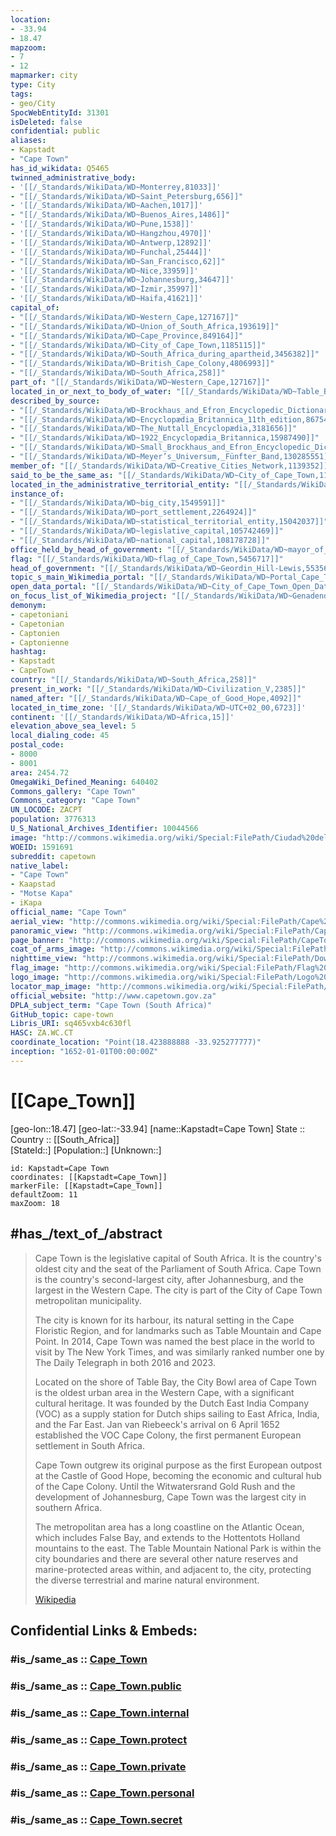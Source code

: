 ```yaml
---
location:
- -33.94
- 18.47
mapzoom:
- 7
- 12
mapmarker: city
type: City
tags:
- geo/City
SpocWebEntityId: 31301
isDeleted: false
confidential: public
aliases:
- Kapstadt
- "Cape Town"
has_id_wikidata: Q5465
twinned_administrative_body:
- '[[/_Standards/WikiData/WD~Monterrey,81033]]'
- "[[/_Standards/WikiData/WD~Saint_Petersburg,656]]"
- '[[/_Standards/WikiData/WD~Aachen,1017]]'
- "[[/_Standards/WikiData/WD~Buenos_Aires,1486]]"
- '[[/_Standards/WikiData/WD~Pune,1538]]'
- '[[/_Standards/WikiData/WD~Hangzhou,4970]]'
- '[[/_Standards/WikiData/WD~Antwerp,12892]]'
- '[[/_Standards/WikiData/WD~Funchal,25444]]'
- "[[/_Standards/WikiData/WD~San_Francisco,62]]"
- '[[/_Standards/WikiData/WD~Nice,33959]]'
- '[[/_Standards/WikiData/WD~Johannesburg,34647]]'
- '[[/_Standards/WikiData/WD~İzmir,35997]]'
- '[[/_Standards/WikiData/WD~Haifa,41621]]'
capital_of:
- "[[/_Standards/WikiData/WD~Western_Cape,127167]]"
- "[[/_Standards/WikiData/WD~Union_of_South_Africa,193619]]"
- "[[/_Standards/WikiData/WD~Cape_Province,849164]]"
- "[[/_Standards/WikiData/WD~City_of_Cape_Town,1185115]]"
- "[[/_Standards/WikiData/WD~South_Africa_during_apartheid,3456382]]"
- "[[/_Standards/WikiData/WD~British_Cape_Colony,4806993]]"
- "[[/_Standards/WikiData/WD~South_Africa,258]]"
part_of: "[[/_Standards/WikiData/WD~Western_Cape,127167]]"
located_in_or_next_to_body_of_water: "[[/_Standards/WikiData/WD~Table_Bay,531909]]"
described_by_source:
- "[[/_Standards/WikiData/WD~Brockhaus_and_Efron_Encyclopedic_Dictionary,602358]]"
- "[[/_Standards/WikiData/WD~Encyclopædia_Britannica_11th_edition,867541]]"
- "[[/_Standards/WikiData/WD~The_Nuttall_Encyclopædia,3181656]]"
- "[[/_Standards/WikiData/WD~1922_Encyclopædia_Britannica,15987490]]"
- "[[/_Standards/WikiData/WD~Small_Brockhaus_and_Efron_Encyclopedic_Dictionary,19180675]]"
- "[[/_Standards/WikiData/WD~Meyer’s_Universum,_Fünfter_Band,130285551]]"
member_of: "[[/_Standards/WikiData/WD~Creative_Cities_Network,1139352]]"
said_to_be_the_same_as: "[[/_Standards/WikiData/WD~City_of_Cape_Town,1185115]]"
located_in_the_administrative_territorial_entity: "[[/_Standards/WikiData/WD~City_of_Cape_Town,1185115]]"
instance_of:
- "[[/_Standards/WikiData/WD~big_city,1549591]]"
- "[[/_Standards/WikiData/WD~port_settlement,2264924]]"
- "[[/_Standards/WikiData/WD~statistical_territorial_entity,15042037]]"
- "[[/_Standards/WikiData/WD~legislative_capital,105742469]]"
- "[[/_Standards/WikiData/WD~national_capital,108178728]]"
office_held_by_head_of_government: "[[/_Standards/WikiData/WD~mayor_of_Cape_Town,3278456]]"
flag: "[[/_Standards/WikiData/WD~flag_of_Cape_Town,5456717]]"
head_of_government: "[[/_Standards/WikiData/WD~Geordin_Hill-Lewis,5535621]]"
topic_s_main_Wikimedia_portal: "[[/_Standards/WikiData/WD~Portal_Cape_Town,18758741]]"
open_data_portal: "[[/_Standards/WikiData/WD~City_of_Cape_Town_Open_Data_Portal,97143576]]"
on_focus_list_of_Wikimedia_project: "[[/_Standards/WikiData/WD~Genadendal_Music_Archive,128903909]]"
demonym:
- capetoniani
- Capetonian
- Captonien
- Captonienne
hashtag:
- Kapstadt
- CapeTown
country: "[[/_Standards/WikiData/WD~South_Africa,258]]"
present_in_work: "[[/_Standards/WikiData/WD~Civilization_V,2385]]"
named_after: "[[/_Standards/WikiData/WD~Cape_of_Good_Hope,4092]]"
located_in_time_zone: '[[/_Standards/WikiData/WD~UTC+02_00,6723]]'
continent: '[[/_Standards/WikiData/WD~Africa,15]]'
elevation_above_sea_level: 5
local_dialing_code: 45
postal_code:
- 8000
- 8001
area: 2454.72
OmegaWiki_Defined_Meaning: 640402
Commons_gallery: "Cape Town"
Commons_category: "Cape Town"
UN_LOCODE: ZACPT
population: 3776313
U_S_National_Archives_Identifier: 10044566
image: "http://commons.wikimedia.org/wiki/Special:FilePath/Ciudad%20del%20Cabo%20desde%20Cabeza%20de%20Le%C3%B3n%2C%20Sud%C3%A1frica%2C%202018-07-22%2C%20DD%2034.jpg"
WOEID: 1591691
subreddit: capetown
native_label:
- "Cape Town"
- Kaapstad
- "Motse Kapa"
- iKapa
official_name: "Cape Town"
aerial_view: "http://commons.wikimedia.org/wiki/Special:FilePath/Cape%20Town%20-%20Planet%20Imagery.jpg"
panoramic_view: "http://commons.wikimedia.org/wiki/Special:FilePath/Cape%20Town%20CBD%20TblMnt.jpg"
page_banner: "http://commons.wikimedia.org/wiki/Special:FilePath/CapeTownPanoramaFromTableMountain%20banner.jpg"
coat_of_arms_image: "http://commons.wikimedia.org/wiki/Special:FilePath/Coat%20of%20arms%20of%20Cape%20Town%2C%20South%20Africa.png"
nighttime_view: "http://commons.wikimedia.org/wiki/Special:FilePath/Downtown%20Cape%20Town%20at%20night%20from%20roof%20of%20Strand%20South%20hotel.jpg"
flag_image: "http://commons.wikimedia.org/wiki/Special:FilePath/Flag%20of%20Cape%20Town%2C%20South%20Africa.svg"
logo_image: "http://commons.wikimedia.org/wiki/Special:FilePath/Logo%20of%20Cape%20Town%2C%20South%20Africa.svg"
locator_map_image: "http://commons.wikimedia.org/wiki/Special:FilePath/South%20Africa%20Districts%20showing%20Cape%20Town.png"
official_website: "http://www.capetown.gov.za"
DPLA_subject_term: "Cape Town (South Africa)"
GitHub_topic: cape-town
Libris_URI: sq465vxb4c630fl
HASC: ZA.WC.CT
coordinate_location: "Point(18.423888888 -33.925277777)"
inception: "1652-01-01T00:00:00Z"
---
```


# [[Cape_Town]] 

 [geo-lon::18.47] 
[geo-lat::-33.94] 
[name::Kapstadt=Cape Town] 
State ::  
Country :: [[South_Africa]]  
[StateId::] 
[Population::] 
[Unknown::] 


```leaflet
id: Kapstadt=Cape Town
coordinates: [[Kapstadt=Cape_Town]] 
markerFile: [[Kapstadt=Cape_Town]] 
defaultZoom: 11 
maxZoom: 18
```

## #has_/text_of_/abstract

> Cape Town is the legislative capital of South Africa. It is the country's oldest city and the seat of the Parliament of South Africa. Cape Town is the country's second-largest city, after Johannesburg, and the largest in the Western Cape. The city is part of the City of Cape Town metropolitan municipality.
>
> The city is known for its harbour, its natural setting in the Cape Floristic Region, and for landmarks such as Table Mountain and Cape Point. In 2014, Cape Town was named the best place in the world to visit by The New York Times, and was similarly ranked number one by The Daily Telegraph in both 2016 and 2023.
>
> Located on the shore of Table Bay, the City Bowl area of Cape Town is the oldest urban area in the Western Cape, with a significant cultural heritage. It was founded by the Dutch East India Company (VOC) as a supply station for Dutch ships sailing to East Africa, India, and the Far East. Jan van Riebeeck's arrival on 6 April 1652 established the VOC Cape Colony, the first permanent European settlement in South Africa. 
>
> Cape Town outgrew its original purpose as the first European outpost at the Castle of Good Hope, becoming the economic and cultural hub of the Cape Colony. Until the Witwatersrand Gold Rush and the development of Johannesburg, Cape Town was the largest city in southern Africa.
>
> The metropolitan area has a long coastline on the Atlantic Ocean, which includes False Bay, and extends to the Hottentots Holland mountains to the east. The Table Mountain National Park is within the city boundaries and there are several other nature reserves and marine-protected areas within, and adjacent to, the city, protecting the diverse terrestrial and marine natural environment.
>
> [Wikipedia](https://en.wikipedia.org/wiki/Cape%20Town) 


## Confidential Links & Embeds: 

### #is_/same_as :: [Cape_Town](/_Standards/Earth/Continent/Africa/Africa~South/South_Africa/provinces~South_Africa/Cape~West/City/Cape_Town.md) 

### #is_/same_as :: [Cape_Town.public](/_public/Earth/Continent/Africa/Africa~South/South_Africa/provinces~South_Africa/Cape~West/City/Cape_Town.public.md) 

### #is_/same_as :: [Cape_Town.internal](/_internal/Earth/Continent/Africa/Africa~South/South_Africa/provinces~South_Africa/Cape~West/City/Cape_Town.internal.md) 

### #is_/same_as :: [Cape_Town.protect](/_protect/Earth/Continent/Africa/Africa~South/South_Africa/provinces~South_Africa/Cape~West/City/Cape_Town.protect.md) 

### #is_/same_as :: [Cape_Town.private](/_private/Earth/Continent/Africa/Africa~South/South_Africa/provinces~South_Africa/Cape~West/City/Cape_Town.private.md) 

### #is_/same_as :: [Cape_Town.personal](/_personal/Earth/Continent/Africa/Africa~South/South_Africa/provinces~South_Africa/Cape~West/City/Cape_Town.personal.md) 

### #is_/same_as :: [Cape_Town.secret](/_secret/Earth/Continent/Africa/Africa~South/South_Africa/provinces~South_Africa/Cape~West/City/Cape_Town.secret.md)

